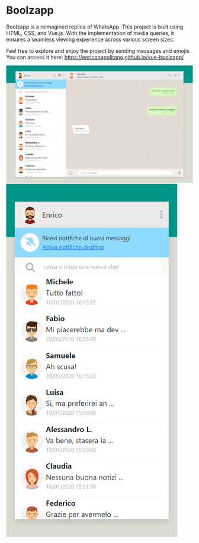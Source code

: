 # Boolzapp
Boolzapp is a reimagined replica of WhatsApp. This project is built using HTML, CSS, and Vue.js. With the implementation of media queries, it ensures a seamless viewing experience across various screen sizes. <br>

Feel free to explore and enjoy the project by sending messages and emojis. <br>
You can access it here: https://enriconapolitano.github.io/vue-boolzapp/

<img src="preview.png">
<img src="preview-2.png">



